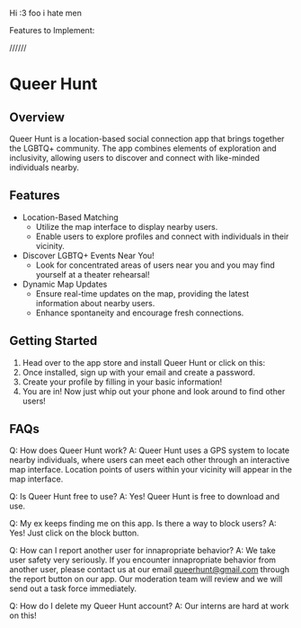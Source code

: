 Hi :3
foo
i hate men


Features to Implement:

//////

# Queer Hunt 

## Overview
Queer Hunt is a location-based social connection app that brings together the LGBTQ+ community. The app combines elements of exploration and inclusivity, allowing users to discover and connect with like-minded individuals nearby. 


## Features
- Location-Based Matching
    - Utilize the map interface to display nearby users.
    - Enable users to explore profiles and connect with individuals in their vicinity.
- Discover LGBTQ+ Events Near You!
    - Look for concentrated areas of users near you and you may find yourself at a theater rehearsal!
- Dynamic Map Updates
    - Ensure real-time updates on the map, providing the latest information about nearby users.
    - Enhance spontaneity and encourage fresh connections.


## Getting Started
1. Head over to the app store and install Queer Hunt or click on this: <link url>
2. Once installed, sign up with your email and create a password.
3. Create your profile by filling in your basic information!
4. You are in! Now just whip out your phone and look around to find other users!


## FAQs
Q: How does Queer Hunt work?
A: Queer Hunt uses a GPS system to locate nearby individuals, where users can meet each other through an interactive map interface. Location points of users within your vicinity will appear in the map interface. 

Q: Is Queer Hunt free to use?
A: Yes! Queer Hunt is free to download and use.

Q: My ex keeps finding me on this app. Is there a way to block users?
A: Yes! Just click on the block button.

Q: How can I report another user for innapropriate behavior?
A: We take user safety very seriously. If you encounter innapropriate behavior from another user, please contact us at our email queerhunt@gmail.com through the report button on our app. Our moderation team will review and we will send out a task force immediately.

Q: How do I delete my Queer Hunt account?
A: Our interns are hard at work on this!




